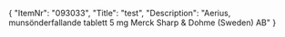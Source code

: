 {
  "ItemNr": "093033",
  "Title": "test",
  "Description": "Aerius, munsönderfallande tablett 5 mg Merck Sharp & Dohme (Sweden) AB"
}